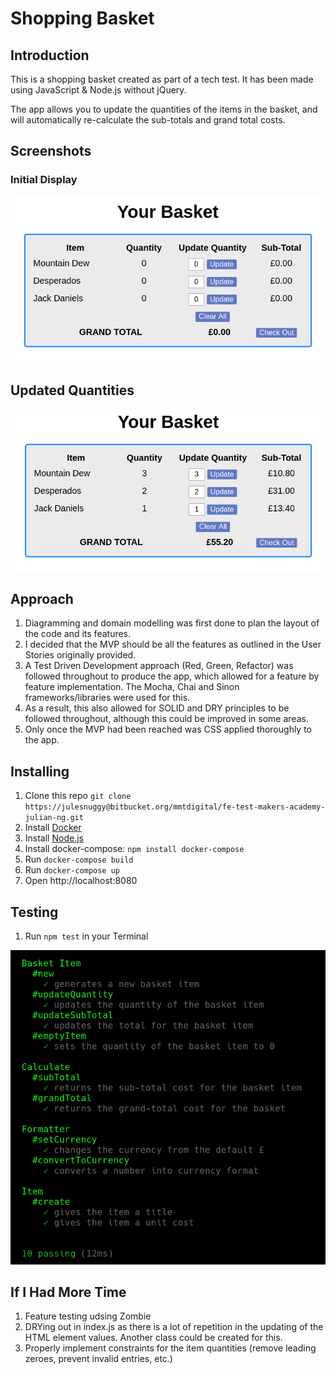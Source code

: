 # Shopping Basket

## Introduction
This is a shopping basket created as part of a tech test. It has been made using JavaScript & Node.js without jQuery.

The app allows you to update the quantities of the items in the basket, and will automatically re-calculate the sub-totals and grand total costs.

## Screenshots
### Initial Display
![shopping_basket_initial](./shopping_basket_initial.png)

## Updated Quantities
![shopping_basket_updated](./shopping_basket_updated.png)

## Approach
1. Diagramming and domain modelling was first done to plan the layout of the code and its features.
2. I decided that the MVP should be all the features as outlined in the User Stories originally provided.
3. A Test Driven Development approach (Red, Green, Refactor) was followed throughout to produce the app, which allowed for a feature by feature implementation. The Mocha, Chai and Sinon frameworks/libraries were used for this.
4. As a result, this also allowed for SOLID and DRY principles to be followed throughout, although this could be improved in some areas.
5. Only once the MVP had been reached was CSS applied thoroughly to the app.

## Installing
1. Clone this repo `git clone https://julesnuggy@bitbucket.org/mmtdigital/fe-test-makers-academy-julian-ng.git`
2. Install [Docker](https://www.docker.com/community-edition)
3. Install [Node.js](https://nodejs.org/en)
4. Install docker-compose: `npm install docker-compose`
5. Run `docker-compose build`
6. Run `docker-compose up`
7. Open http://localhost:8080

## Testing
1. Run `npm test` in your Terminal

![unit_tests](./shopping_basket_unit_tests.png)

## If I Had More Time
1. Feature testing udsing Zombie
2. DRYing out in index.js as there is a lot of repetition in the updating of the HTML element values. Another class could be created for this.
3. Properly implement constraints for the item quantities (remove leading zeroes, prevent invalid entries, etc.)
